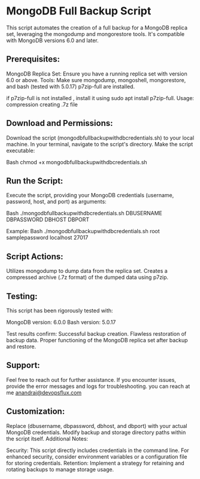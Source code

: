 # MongoDB Full Backup Script

This script automates the creation of a full backup for a MongoDB replica set, leveraging the mongodump and mongorestore tools. It's compatible with MongoDB versions 6.0 and later.

## Prerequisites:

MongoDB Replica Set: Ensure you have a running replica set with version 6.0 or above.
Tools: Make sure mongodump, mongoshell, mongorestore, and bash (tested with 5.0.17) p7zip-full are installed.

if p7zip-full is not installed  , install it using sudo apt install p7zip-full.
Usage:
compression creating .7z file 

## Download and Permissions:
Download the script (mongodbfullbackupwithdbcredentials.sh) to your local machine. In your terminal, navigate to the script's directory. Make the script executable:

Bash
chmod +x mongodbfullbackupwithdbcredentials.sh

## Run the Script:
Execute the script, providing your MongoDB credentials (username, password, host, and port) as arguments:

Bash
./mongodbfullbackupwithdbcredentials.sh DBUSERNAME DBPASSWORD DBHOST DBPORT

Example:
Bash
./mongodbfullbackupwithdbcredentials.sh root samplepassword localhost 27017

## Script Actions:

Utilizes mongodump to dump data from the replica set.
Creates a compressed archive (.7z format) of the dumped data using p7zip.


## Testing:

This script has been rigorously tested with:

MongoDB version: 6.0.0
Bash version: 5.0.17

Test results confirm:
Successful backup creation.
Flawless restoration of backup data.
Proper functioning of the MongoDB replica set after backup and restore.

## Support:
Feel free to reach out for further assistance. If you encounter issues, provide the error messages and logs for troubleshooting.
you can reach at me anandrai@devopsflux.com

## Customization:

Replace (dbusername, dbpassword, dbhost, and dbport)  with your actual MongoDB credentials.
Modify backup and storage directory paths within the script itself.
Additional Notes:

Security: This script directly includes credentials in the command line. For enhanced security, consider environment variables or a configuration file for storing credentials.
Retention: Implement a strategy for retaining and rotating backups to manage storage usage.
